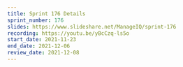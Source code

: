 ```yaml
---
title: Sprint 176 Details
sprint_number: 176
slides: https://www.slideshare.net/ManageIQ/sprint-176
recording: https://youtu.be/yBcCzq-ls5o
start_date: 2021-11-23
end_date: 2021-12-06
review_date: 2021-12-08
---
```

